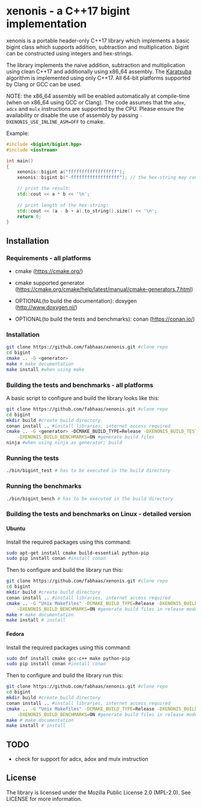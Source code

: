 # xenonis - a C++17 bigint implementation
xenonis is a portable header-only C++17 library which implements a basic bigint class which supports addition, subtraction and multiplication. bigint can be constructed using integers and hex-strings.

The library implements the naive addition, subtraction and multiplication using clean C++17 and additionally using x86_64 assembly. The [Karatsuba](https://en.wikipedia.org/wiki/Karatsuba_algorithm) algorithm is implemented using only C++17. All 64-bit platforms supported by Clang or GCC can be used.

NOTE: the x86_64 assembly will be enabled automatically at compile-time (when on x86_64 using GCC or Clang). The code assumes that the `adox`, `adcx` and `mulx` instructions are supported by the CPU. Please ensure the availability or disable the use of assembly by passing `-DXENONIS_USE_INLINE_ASM=OFF` to cmake.

Example:
```cpp
#include <bigint/bigint.hpp>
#include <iostream>

int main()
{
    xenonis::bigint a("ffffffffffffffffff");
    xenonis::bigint b("-ffffffffffffffffff"); // the hex-string may contain a -

    // print the result: 
    std::cout << a * b << '\n';
    
    // print length of the hex-string:
    std::cout << (a - b + a).to_string().size() << '\n';
    return 0;
}
```

## Installation

### Requirements - all platforms

- cmake (https://cmake.org/)

- cmake supported generator (https://cmake.org/cmake/help/latest/manual/cmake-generators.7.html)

- OPTIONAL(to build the documentation): doxygen (http://www.doxygen.nl/)

- OPTIONAL(to build the tests and benchmarks): conan (https://conan.io/)

### Installation
```bash
git clone https://github.com/fabhaas/xenonis.git #clone repo
cd bigint
cmake .. -G <generator>
make # make documentation
make install #when using make
```

### Building the tests and benchmarks - all platforms

A basic script to configure and build the library looks like this:

```bash
git clone https://github.com/fabhaas/xenonis.git #clone repo
cd bigint
mkdir build #create build directory
conan install .. #install libraries, internet access required
cmake .. -G <generator> -DCMAKE_BUILD_TYPE=Release -DXENONIS_BUILD_TESTS=ON \
    -DXENONIS_BUILD_BENCHMARKS=ON #generate build files
ninja #when using ninja as generator; build
```

### Running the tests
```bash
./bin/bigint_test # has to be executed in the build directory
```

### Running the benchmarks
```bash
./bin/bigint_bench # has to be executed in the build directory
```

### Building the tests and benchmarks on Linux - detailed version

#### Ubuntu

Install the required packages using this command:

```bash
sudo apt-get install cmake build-essential python-pip
sudo pip install conan #install conan
```

Then to configure and build the library run this:

```bash
git clone https://github.com/fabhaas/xenonis.git #clone repo
cd bigint
mkdir build #create build directory
conan install .. #install libraries, internet access required
cmake .. -G "Unix Makefiles" -DCMAKE_BUILD_TYPE=Release -DXENONIS_BUILD_TESTS=ON \
    -DXENONIS_BUILD_BENCHMARKS=ON #generate build files in release mode
make # make documentation
make install # install
```

#### Fedora

Install the required packages using this command:

```bash
sudo dnf install cmake gcc-c++ make python-pip
sudo pip install conan #install conan
```

Then to configure and build the library run this:

```bash
git clone https://github.com/fabhaas/xenonis.git #clone repo
cd bigint
mkdir build #create build directory
conan install .. #install libraries, internet access required
cmake .. -G "Unix Makefiles" -DCMAKE_BUILD_TYPE=Release -DXENONIS_BUILD_TESTS=ON \
    -DXENONIS_BUILD_BENCHMARKS=ON #generate build files in release mode
make # make documentation
make install # install
```

## TODO
+ check for support for adcx, adox and mulx instruction

## License
The library is licensed under the Mozilla Public License 2.0 (MPL-2.0). See LICENSE for more information.
